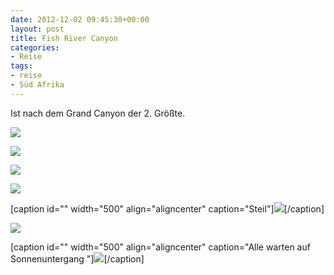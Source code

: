 ```yaml
---
date: 2012-12-02 09:45:30+00:00
layout: post
title: Fish River Canyon
categories:
- Reise
tags:
- reise
- Süd Afrika
---
```


Ist nach dem Grand Canyon der 2. Größte.



[![](http://clemi.ag3r.at/wp-content/uploads/2012/12/wpid-Photo-02.12.2012-1628.jpg)](http://clemi.ag3r.at/wp-content/uploads/2012/12/wpid-Photo-02.12.2012-1628.jpg)

[![](http://clemi.ag3r.at/wp-content/uploads/2012/12/wpid-Photo-02.12.2012-1630.jpg)](http://clemi.ag3r.at/wp-content/uploads/2012/12/wpid-Photo-02.12.2012-1630.jpg)

<!-- more -->




[![](http://clemi.ag3r.at/wp-content/uploads/2012/12/wpid-Photo-02.12.2012-1629.jpg)](http://clemi.ag3r.at/wp-content/uploads/2012/12/wpid-Photo-02.12.2012-1629.jpg)





[![](http://clemi.ag3r.at/wp-content/uploads/2012/12/wpid-Photo-02.12.2012-1631.jpg)](http://clemi.ag3r.at/wp-content/uploads/2012/12/wpid-Photo-02.12.2012-1631.jpg)



[caption id="" width="500" align="aligncenter" caption="Steil"][![](http://clemi.ag3r.at/wp-content/uploads/2012/12/wpid-Photo-02.12.2012-1638.jpg)](http://clemi.ag3r.at/wp-content/uploads/2012/12/wpid-Photo-02.12.2012-1638.jpg)[/caption]



[![](http://clemi.ag3r.at/wp-content/uploads/2012/12/wpid-Photo-02.12.2012-1645.jpg)](http://clemi.ag3r.at/wp-content/uploads/2012/12/wpid-Photo-02.12.2012-1645.jpg)



[caption id="" width="500" align="aligncenter" caption="Alle warten auf Sonnenuntergang "][![](http://clemi.ag3r.at/wp-content/uploads/2012/12/wpid-Photo-02.12.2012-1633.jpg)](http://http://clemi.ag3r.at/wp-content/uploads/2012/12/wpid-Photo-02.12.2012-1633.jpg)[/caption]


